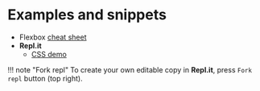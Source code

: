 # Examples and snippets

* Flexbox [cheat sheet](https://flexboxsheet.com/)
* **Repl.it**
	* <a href="https://replit.com/@KostiantynRuden/CSS-demo#grid_columns.html" target="_blank">CSS demo</a>

!!! note "Fork repl"
    To create your own editable copy in **Repl.it**, press `Fork repl` button (top right).